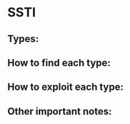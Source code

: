 # SSTI

## Types:

## How to find each type:

## How to exploit each type:

## Other important notes:
